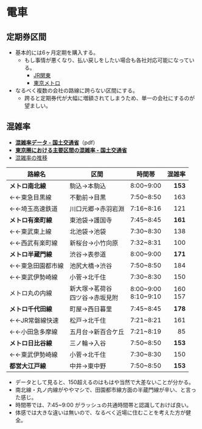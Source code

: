 電車
====

定期券区間
----

- 基本的には6ヶ月定期を購入する。
  - もし事情が悪くなり、払い戻しをしたい場合も各社対応可能になっている。
    - [JR関東](https://www.jreast.co.jp/kippu/22.html)
    - [東京メトロ](http://www.tokyometro.jp/ticket/types/pass/commuter/index.html)
- なるべく複数の会社の路線に跨らない区間にする。
  - 跨ると定期券代が大幅に増額されてしまうため、単一の会社にするのが望ましい。

混雑率
----

- [**混雑率データ - 国土交通省**](http://www.mlit.go.jp/common/001139448.pdf)（pdf）
- [**東京圏における主要区間の混雑率 - 国土交通省**](http://www.mlit.go.jp/tetudo/toshitetu/03_03.html)
- [混雑率の推移](http://www.mlit.go.jp/tetudo/toshitetu/03_04.html)

|路線名|区間|時間帯|混雑率|
|---|---|---|---:|
|**メトロ南北線**|駒込→本駒込|8:00~9:00|**153**|
|←←東急目黒線|不動前→目黒|7:50~8:50|163|
|←←埼玉高速鉄道|川口元郷→赤羽岩淵|7:16~8:16|121|
|**メトロ有楽町線**|東池袋→護国寺|7:45~8:45|**161**|
|←←東武東上線|北池袋→池袋|7:30~8:30|138|
|←←西武有楽町線|新桜台→小竹向原|7:32~8:31|100|
|**メトロ半蔵門線**|渋谷→表参道|8:00~9:00|**171**|
|←←東急田園都市線|池尻大橋→渋谷|7:50~8:50|184|
|←←東武伊勢崎線|小菅→北千住|7:30~8:30|150|
|メトロ丸の内線|新大塚→茗荷谷<br>四ツ谷→赤坂見附|8:00~9:00<br>8:10~9:10|160<br>157|
|**メトロ千代田線**|町屋→西日暮里|7:45~8:45|**178**|
|←←JR常磐線快速|松戸→北千住|7:21~8:21|161|
|←←小田急多摩線|五月台→新百合ケ丘|7:21~8:19|85|
|**メトロ日比谷線**|三ノ輪→入谷|7:50~8:50|**153**|
|←←東武伊勢崎線|小菅→北千住|7:30~8:30|150|
|**都営大江戸線**|中井→東中野|7:50~8:50|**153**|

- データとして見ると、150超えるのはもはや当然で大差ないことが分かる。
- 南北線・丸ノ内線がややマシで、田園都市線方面の半蔵門線が辛い、と言った感じ。
- 時間帯では、7:45~9:00 がラッシュの共通時間帯と認識しておけば良い。
- 体感では大きな違いは無いので、なるべく近場に住むことを考えた方が健全。
